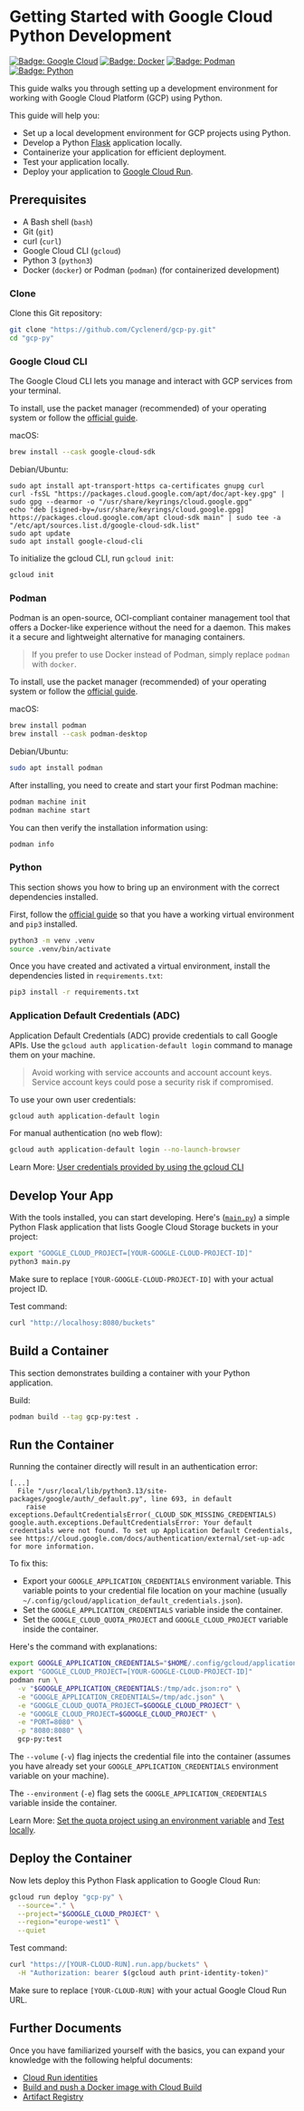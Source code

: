 # Getting Started with Google Cloud Python Development

[![Badge: Google Cloud](https://img.shields.io/badge/Google%20Cloud-%234285F4.svg?logo=google-cloud&logoColor=white)](#readme)
[![Badge: Docker](https://img.shields.io/badge/Docker-%230db7ed.svg?logo=docker&logoColor=white)](#readme)
[![Badge: Podman](https://img.shields.io/badge/Podman-%23892CA0.svg?logo=podman&logoColor=white)](#readme)
[![Badge: Python](https://img.shields.io/badge/Python-3670A0?logo=python&logoColor=ffdd54)](#readme)

This guide walks you through setting up a development environment for working with Google Cloud Platform (GCP) using Python.

This guide will help you:

* Set up a local development environment for GCP projects using Python.
* Develop a Python [Flask](https://flask.palletsprojects.com/en/stable/) application locally.
* Containerize your application for efficient deployment.
* Test your application locally.
* Deploy your application to [Google Cloud Run](https://cloud.google.com/run/).

## Prerequisites

* A Bash shell (`bash`)
* Git (`git`)
* curl (`curl`)
* Google Cloud CLI (`gcloud`)
* Python 3 (`python3`)
* Docker (`docker`) or Podman (`podman`) (for containerized development)

### Clone

Clone this Git repository:

```bash
git clone "https://github.com/Cyclenerd/gcp-py.git"
cd "gcp-py"
```

### Google Cloud CLI

The Google Cloud CLI lets you manage and interact with GCP services from your terminal.

To install, use the packet manager (recommended) of your operating system or follow the [official guide](https://cloud.google.com/sdk/docs/install).

macOS:

```bash
brew install --cask google-cloud-sdk
```

Debian/Ubuntu:

```shell
sudo apt install apt-transport-https ca-certificates gnupg curl
curl -fsSL "https://packages.cloud.google.com/apt/doc/apt-key.gpg" | sudo gpg --dearmor -o "/usr/share/keyrings/cloud.google.gpg"
echo "deb [signed-by=/usr/share/keyrings/cloud.google.gpg] https://packages.cloud.google.com/apt cloud-sdk main" | sudo tee -a "/etc/apt/sources.list.d/google-cloud-sdk.list"
sudo apt update
sudo apt install google-cloud-cli
```

To initialize the gcloud CLI, run `gcloud init`:

```bash
gcloud init
```

### Podman

Podman is an open-source, OCI-compliant container management tool that offers a Docker-like experience without the need for a daemon.
This makes it a secure and lightweight alternative for managing containers.

> If you prefer to use Docker instead of Podman, simply replace `podman` with `docker`.

To install, use the packet manager (recommended) of your operating system or follow the [official guide](https://podman.io/).

macOS:

```bash
brew install podman
brew install --cask podman-desktop
```

Debian/Ubuntu:

```bash
sudo apt install podman
```

After installing, you need to create and start your first Podman machine:

```bash
podman machine init
podman machine start
```

You can then verify the installation information using:

```bash
podman info
```

### Python

This section shows you how to bring up an environment with the correct dependencies installed.

First, follow the [official guide](https://packaging.python.org/en/latest/guides/installing-using-pip-and-virtual-environments/) so that you have a working virtual environment and `pip3` installed.

```bash
python3 -m venv .venv
source .venv/bin/activate
```

Once you have created and activated a virtual environment, install the dependencies listed in `requirements.txt`:

```bash
pip3 install -r requirements.txt
```

### Application Default Credentials (ADC)

Application Default Credentials (ADC) provide credentials to call Google APIs.
Use the `gcloud auth application-default login` command to manage them on your machine.

> Avoid working with service accounts and account account keys.
> Service account keys could pose a security risk if compromised.

To use your own user credentials:

```bash
gcloud auth application-default login
```

For manual authentication (no web flow):

```bash
gcloud auth application-default login --no-launch-browser
```

Learn More: [User credentials provided by using the gcloud CLI](https://cloud.google.com/docs/authentication/application-default-credentials#personal)


## Develop Your App

With the tools installed, you can start developing.
Here's ([`main.py`](./main.py)) a simple Python Flask application that lists Google Cloud Storage buckets in your project:

```bash
export "GOOGLE_CLOUD_PROJECT=[YOUR-GOOGLE-CLOUD-PROJECT-ID]"
python3 main.py
```

Make sure to replace `[YOUR-GOOGLE-CLOUD-PROJECT-ID]` with your actual project ID.

Test command:

```bash
curl "http://localhosy:8080/buckets"
```

## Build a Container

This section demonstrates building a container with your Python application.

Build:

```bash
podman build --tag gcp-py:test .
```

## Run the Container

Running the container directly will result in an authentication error:

```text
[...]
  File "/usr/local/lib/python3.13/site-packages/google/auth/_default.py", line 693, in default
    raise exceptions.DefaultCredentialsError(_CLOUD_SDK_MISSING_CREDENTIALS)
google.auth.exceptions.DefaultCredentialsError: Your default credentials were not found. To set up Application Default Credentials, see https://cloud.google.com/docs/authentication/external/set-up-adc for more information.
```

To fix this:

* Export your `GOOGLE_APPLICATION_CREDENTIALS` environment variable. This variable points to your credential file location on your machine (usually `~/.config/gcloud/application_default_credentials.json`).
* Set the `GOOGLE_APPLICATION_CREDENTIALS` variable inside the container.
* Set the `GOOGLE_CLOUD_QUOTA_PROJECT` and `GOOGLE_CLOUD_PROJECT` variable inside the container.

Here's the command with explanations:

```bash
export GOOGLE_APPLICATION_CREDENTIALS="$HOME/.config/gcloud/application_default_credentials.json"
export "GOOGLE_CLOUD_PROJECT=[YOUR-GOOGLE-CLOUD-PROJECT-ID]"
podman run \
  -v "$GOOGLE_APPLICATION_CREDENTIALS:/tmp/adc.json:ro" \
  -e "GOOGLE_APPLICATION_CREDENTIALS=/tmp/adc.json" \
  -e "GOOGLE_CLOUD_QUOTA_PROJECT=$GOOGLE_CLOUD_PROJECT" \
  -e "GOOGLE_CLOUD_PROJECT=$GOOGLE_CLOUD_PROJECT" \
  -e "PORT=8080" \
  -p "8080:8080" \
  gcp-py:test
```

The `--volume` (`-v`) flag injects the credential file into the container (assumes you have already set your `GOOGLE_APPLICATION_CREDENTIALS` environment variable on your machine).

The `--environment` (`-e`) flag sets the `GOOGLE_APPLICATION_CREDENTIALS` variable inside the container.

Learn More: [Set the quota project using an environment variable](https://cloud.google.com/docs/quotas/set-quota-project#set-project-variable) and [Test locally](https://cloud.google.com/run/docs/testing/local#docker-with-google-cloud-access).

## Deploy the Container

Now lets deploy this Python Flask application to Google Cloud Run:

```bash
gcloud run deploy "gcp-py" \
  --source="." \
  --project="$GOOGLE_CLOUD_PROJECT" \
  --region="europe-west1" \
  --quiet
```

Test command:

```bash
curl "https://[YOUR-CLOUD-RUN].run.app/buckets" \
  -H "Authorization: bearer $(gcloud auth print-identity-token)"
```

Make sure to replace `[YOUR-CLOUD-RUN]` with your actual Google Cloud Run URL.

## Further Documents

Once you have familiarized yourself with the basics, you can expand your knowledge with the following helpful documents:

* [Cloud Run identities](https://cloud.google.com/run/docs/securing/service-identity)
* [Build and push a Docker image with Cloud Build](https://cloud.google.com/build/docs/build-push-docker-image)
* [Artifact Registry](https://cloud.google.com/artifact-registry/docs/overview)
